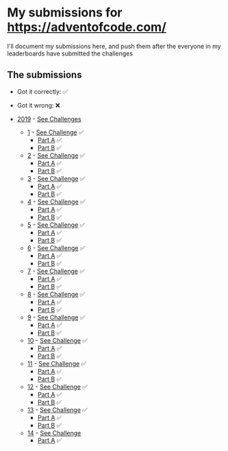 # My submissions for https://adventofcode.com/

I'll document my submissions here, and push them after the everyone in my 
leaderboards have submitted the challenges

## The submissions

* Got it correctly: :white_check_mark:
* Got it wrong: :x:


* [2019](year_2019) - [See Challenges](https://adventofcode.com/2019)
  * [1](year_2019/day_01)  - [See Challenge](https://adventofcode.com/2019/day/1) :white_check_mark:
    * [Part A](year_2019/day_01/part_a.py) :white_check_mark:
    * [Part B](year_2019/day_01/part_b.py) :white_check_mark:
  * [2](year_2019/day_02)  - [See Challenge](https://adventofcode.com/2019/day/2) :white_check_mark:
    * [Part A](year_2019/day_02/part_a.py) :white_check_mark:
    * [Part B](year_2019/day_02/part_b.py) :white_check_mark:
  * [3](year_2019/day_03)  - [See Challenge](https://adventofcode.com/2019/day/3) :white_check_mark:
    * [Part A](year_2019/day_03/part_a.py) :white_check_mark:
    * [Part B](year_2019/day_03/part_b.py) :white_check_mark:
  * [4](year_2019/day_04)  - [See Challenge](https://adventofcode.com/2019/day/4) :white_check_mark:
    * [Part A](year_2019/day_04/part_a.py) :white_check_mark:
    * [Part B](year_2019/day_04/part_b.py) :white_check_mark:
  * [5](year_2019/day_05)  - [See Challenge](https://adventofcode.com/2019/day/5) :white_check_mark:
    * [Part A](year_2019/day_05/part_a.py) :white_check_mark:
    * [Part B](year_2019/day_05/part_b.py) :white_check_mark:
  * [6](year_2019/day_06)  - [See Challenge](https://adventofcode.com/2019/day/6) :white_check_mark:
    * [Part A](year_2019/day_06/part_a.py) :white_check_mark:
    * [Part B](year_2019/day_06/part_b.py) :white_check_mark:
  * [7](year_2019/day_07)  - [See Challenge](https://adventofcode.com/2019/day/7) :white_check_mark:
    * [Part A](year_2019/day_07/part_a.py) :white_check_mark:
    * [Part B](year_2019/day_07/part_b.py) :white_check_mark:
  * [8](year_2019/day_08)  - [See Challenge](https://adventofcode.com/2019/day/8) :white_check_mark:
    * [Part A](year_2019/day_08/part_a.py) :white_check_mark:
    * [Part B](year_2019/day_08/part_b.py) :white_check_mark:
  * [9](year_2019/day_09)  - [See Challenge](https://adventofcode.com/2019/day/9) :white_check_mark:
    * [Part A](year_2019/day_09/part_a.py) :white_check_mark:
    * [Part B](year_2019/day_09/part_b.py) :white_check_mark:
  * [10](year_2019/day_10)  - [See Challenge](https://adventofcode.com/2019/day/10) :white_check_mark:
    * [Part A](year_2019/day_10/part_a.py) :white_check_mark:
    * [Part B](year_2019/day_10/part_b.py) :white_check_mark:
  * [11](year_2019/day_11)  - [See Challenge](https://adventofcode.com/2019/day/11) :white_check_mark:
    * [Part A](year_2019/day_11/part_a.py) :white_check_mark:
    * [Part B](year_2019/day_11/part_b.py) :white_check_mark:
  * [12](year_2019/day_12)  - [See Challenge](https://adventofcode.com/2019/day/12) :white_check_mark:
    * [Part A](year_2019/day_12/part_a.py) :white_check_mark:
    * [Part B](year_2019/day_12/part_b.py) :white_check_mark:
  * [13](year_2019/day_13)  - [See Challenge](https://adventofcode.com/2019/day/13) :white_check_mark:
    * [Part A](year_2019/day_13/part_a.py) :white_check_mark:
    * [Part B](year_2019/day_13/part_b.py) :white_check_mark:
  * [14](year_2019/day_14)  - [See Challenge](https://adventofcode.com/2019/day/14)
    * [Part A](year_2019/day_14/part_a.py) :white_check_mark:
